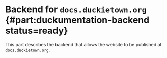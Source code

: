 # Backend for `docs.duckietown.org` {#part:duckumentation-backend status=ready}

This part describes the backend that allows the website to be published
at `docs.duckietown.org`.
